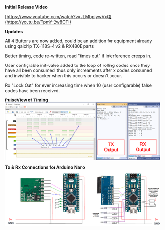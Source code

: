 **Initial Release Video**

[https://www.youtube.com/watch?v=JLMbpiywVxQ](https://youtu.be/TpmY-2w8CTI)

**Updates**

All 4 Buttons are now added, could be an addition for equipment already using qaichip TX-118S-4 v2 & RX480E parts

Better timing, code re-written, read "times out" if interference creeps in.

User configrable init-value added to the loop of rolling codes once they have all been consumed, thus only increaments after x codes consumed and invisible to hacker when this occurs or doesn't occur. 

Rx "Lock Out" for ever increasing time when 10 (user configarable) false codes have been received.

**PulseView of Timing**
![PulseView](https://github.com/bionicbone/433mhz_Rolling_Code/blob/main/PulseView%20(RX480%20Output%20Pins).png)

**Tx & Rx Connections for Arduino Nano**
![Nano TX Rx Connections](https://github.com/bionicbone/433mhz_Rolling_Code/blob/main/Nano%20Tx%20Rx%20Connections.png)
